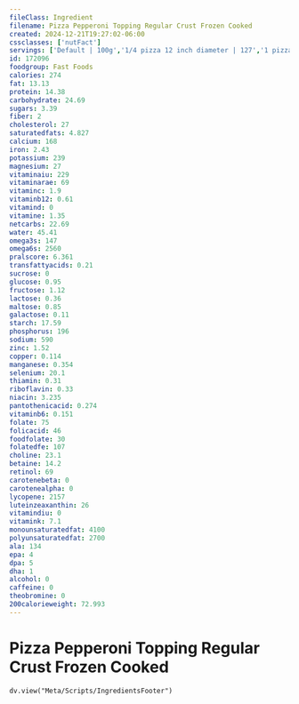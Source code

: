 ```yaml
---
fileClass: Ingredient
filename: Pizza Pepperoni Topping Regular Crust Frozen Cooked
created: 2024-12-21T19:27:02-06:00
cssclasses: ['nutFact']
servings: ['Default | 100g','1/4 pizza 12 inch diameter | 127','1 pizza 12 inch diameter | 532']
id: 172096
foodgroup: Fast Foods
calories: 274
fat: 13.13
protein: 14.38
carbohydrate: 24.69
sugars: 3.39
fiber: 2
cholesterol: 27
saturatedfats: 4.827
calcium: 168
iron: 2.43
potassium: 239
magnesium: 27
vitaminaiu: 229
vitaminarae: 69
vitaminc: 1.9
vitaminb12: 0.61
vitamind: 0
vitamine: 1.35
netcarbs: 22.69
water: 45.41
omega3s: 147
omega6s: 2560
pralscore: 6.361
transfattyacids: 0.21
sucrose: 0
glucose: 0.95
fructose: 1.12
lactose: 0.36
maltose: 0.85
galactose: 0.11
starch: 17.59
phosphorus: 196
sodium: 590
zinc: 1.52
copper: 0.114
manganese: 0.354
selenium: 20.1
thiamin: 0.31
riboflavin: 0.33
niacin: 3.235
pantothenicacid: 0.274
vitaminb6: 0.151
folate: 75
folicacid: 46
foodfolate: 30
folatedfe: 107
choline: 23.1
betaine: 14.2
retinol: 69
carotenebeta: 0
carotenealpha: 0
lycopene: 2157
luteinzeaxanthin: 26
vitamindiu: 0
vitamink: 7.1
monounsaturatedfat: 4100
polyunsaturatedfat: 2700
ala: 134
epa: 4
dpa: 5
dha: 1
alcohol: 0
caffeine: 0
theobromine: 0
200calorieweight: 72.993
---
```


# Pizza Pepperoni Topping Regular Crust Frozen Cooked

```dataviewjs
dv.view("Meta/Scripts/IngredientsFooter")
```